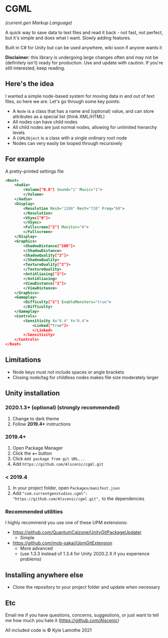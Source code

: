 # CGML
*(current.gen Markup Language)*

A quick way to save data to text files and read it back - not fast, not perfect, but it's simple and does what I want. Slowly adding features.

Built in C# for Unity but can be used anywhere, wiki soon if anyone wants it

**Disclaimer:** this library is undergoing large changes often and may not be (definitely isn't) ready for production. Use and update with caution. If you're still interested, keep reading.

## Here's the idea
I wanted a simple node-based system for moving data in and out of text files, so here we are. Let's go through some key points:
- A `Node` is a class that has a name and (optional) value, and can store attributes as a special list (think XML/HTML)
- All nodes can have child nodes
- All child nodes are just normal nodes, allowing for unlimited hierarchy levels
- A `CGMLObject` is a class with a single ordinary root node
- Nodes can very easily be looped through recursively

## For example
A pretty-printed settings file
```xml
<Root>
	<Audio>
		<Volume["0.8"] Sound="1" Music="1">
		</Volume>
	</Audio>
	<Display>
		<Resolution ResX="1280" ResY="720" Freq="60">
		</Resolution>
		<VSync["0"]>
		</VSync>
		<Fullscreen["2"] Monitor="0">
		</Fullscreen>
	</Display>
	<Graphics>
		<ShadowDistance["200"]>
		</ShadowDistance>
		<ShadowQuality["2"]>
		</ShadowQuality>
		<TextureQuality["2"]>
		</TextureQuality>
		<AntiAliasing["1"]>
		</AntiAliasing>
		<ViewDistance["2"]>
		</ViewDistance>
	</Graphics>
	<Gameplay>
		<Difficulty["1"] EnableMonsters="true">
		</Difficulty>
	</Gameplay>
	<Controls>
		<Sensitivity X="0.4" Y="0.4">
			<Linked["true"]>
			</Linked>
		</Sensitivity>
	</Controls>
</Root>
```

## Limitations
- Node keys must not include spaces or angle brackets
- Closing node/tag for childless nodes makes file size moderately larger

## Unity installation
### 2020.1.3+ (optional) (strongly recommended)
1. Change to dark theme
2. Follow **2019.4+** instructions

### 2019.4+
1. Open Package Manager
2. Click the `➕▾` button
3. Click `Add package from git URL...`
4. Add `https://github.com/Alscenic/cgml.git`

### < 2019.4
1. In your project folder, open `Packages/manifest.json`
2. Add `"com.currentgenstudios.cgml": "https://github.com/Alscenic/cgml.git",` to the dependencies

### Recommended utilities
I highly recommend you use one of these UPM extensions:
- https://github.com/QuantumCalzone/UnityGitPackageUpdater
  - Simple
- https://github.com/mob-sakai/UpmGitExtension
  - More advanced
  - (use 1.3.3 instead of 1.3.4 for Unity 2020.2.X if you experience problems)

## Installing anywhere else
- Clone the repository to your project folder and update when necessary

## Etc
Email me if you have questions, concerns, suggestions, or just want to tell me how much you hate it (https://github.com/Alscenic)

All included code is © Kyle Lamothe 2021

